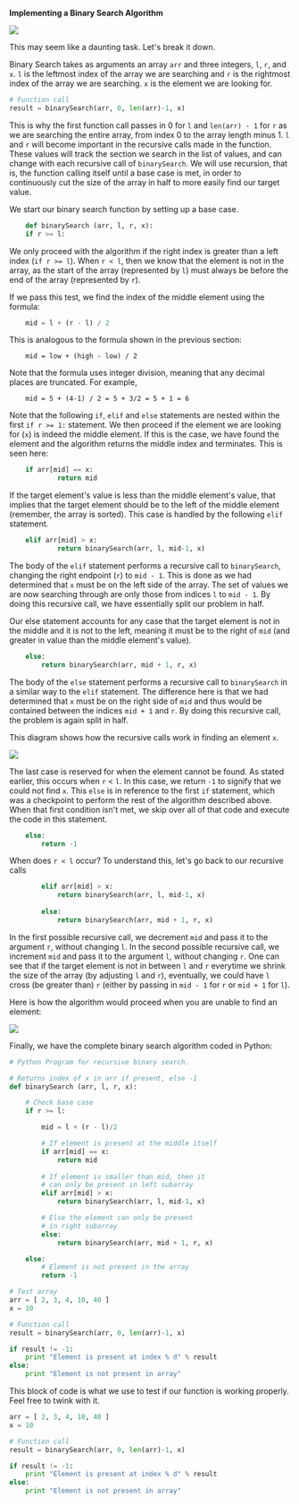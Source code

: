 <!--title={Binary Search in Python}-->

<!--concepts{Depth First Search}-->

<!--badges={Algorithmns:15, Python: 5}-->

**Implementing a Binary Search Algorithm** 

![](https://images.pexels.com/photos/133021/pexels-photo-133021.jpeg?cs=srgb&dl=woman-working-girl-sitting-133021.jpg&fm=jpg)

This may seem like a daunting task. Let's break it down.

Binary Search takes as arguments an array `arr` and three integers, `l`, `r`, and `x`. `l` is the leftmost index of the array we are searching and `r` is the rightmost index of the array we are searching.  `x` is the element we are looking for.

``` python
# Function call 
result = binarySearch(arr, 0, len(arr)-1, x) 
```

This is why the first function call passes in 0 for `l` and `len(arr) - 1` for `r` as we are searching the entire array, from index 0 to the array length minus 1. `l` and `r` will become important in the recursive calls made in the function. These values will track the section we search in the list of values, and can change with each recursive call of `binarySearch`. We will use recursion, that is, the function calling itself until a base case is met, in order to continuously cut the size of the array in half to more easily find our target value.

We start our binary search function by setting up a base case.

```python
 	def binarySearch (arr, l, r, x): 
    if r >= l: 
```

We only proceed with the algorithm if the right index is greater than a left index (`if r >= l`). When `r < l`, then we know that the element is not in the array, as the start of the array (represented by `l`) must always be before the end of the array (represented by `r`). 

If we pass this test, we find the index of the middle element using the formula:

```python
	mid = l + (r - l) / 2
```

This is analogous to the formula shown in the previous section:

```
	mid = low + (high - low) / 2
```

Note that the formula uses integer division, meaning that any decimal places are truncated. For example, 

```
	mid = 5 + (4-1) / 2 = 5 + 3/2 = 5 + 1 = 6
```

Note that the following `if`, `elif` and `else` statements are nested within the first `if r >= 1:` statement. 
We then proceed if the element we are looking for (`x`) is indeed the middle element. If this is the case, we have found the element and the algorithm returns the middle index and terminates. This is seen here:

```python
	if arr[mid] == x: 
			return mid 
```

If the target element's value is less than the middle element's value, that implies that the target element should be to the left of the middle element (remember, the array is sorted). This case is handled by the following `elif` statement.

````python
	elif arr[mid] > x: 
			return binarySearch(arr, l, mid-1, x) 
````

The body of the `elif` statement performs a recursive call to `binarySearch`, changing the right endpoint  (`r`) to `mid - 1`. This is done as we had determined that `x` must be on the left side of the array. The set of values we are now searching through are only those from indices `l` to `mid - 1`. By doing this recursive call, we have essentially split our problem in half.

Our else statement accounts for any case that the target element is not in the middle and it is not to the left, meaning it must be to the right of `mid` (and greater in value than the middle element's value).

```python
	else: 
		return binarySearch(arr, mid + 1, r, x) 
```

The body of the `else` statement performs a recursive call to `binarySearch` in a similar way to the `elif` statement. The difference here is that we had determined that `x` must be on the right side of `mid` and thus would be contained between the indices `mid + 1` and `r`. By doing this recursive call, the problem is again split in half. 

This diagram shows how the recursive calls work in finding an element `x`.

![](https://i.imgur.com/nOrF3ts.jpg)

The last case is reserved for when the element cannot be found. As stated earlier, this occurs when `r` < `l`.  In this case, we return `-1` to signify that we could not find `x`. This `else` is in reference to the first `if` statement, which was a checkpoint to perform the rest of the algorithm described above. When that first condition isn't met, we skip over all of that code and execute the code in this statement.

```python
	else: 
		return -1
```

When does `r < l` occur? To understand this, let's go back to our recursive calls

```python
		elif arr[mid] > x: 
			return binarySearch(arr, l, mid-1, x) 
      
		else: 
			return binarySearch(arr, mid + 1, r, x) 
```

In the first possible recursive call, we decrement `mid` and pass it to the argument `r`, without changing `l`. In the second possible recursive call, we increment `mid` and pass it to the argument `l`, without changing `r`. One can see that if the target element is not in between `l` and `r` everytime we shrink the size of the array (by adjusting `l` and `r`), eventually, we could have `l` cross (be greater than) `r` (either by passing in `mid - 1` for `r` or `mid + 1` for `l`).

Here is how the algorithm would proceed when you are unable to find an element:

![](https://i.imgur.com/uQrPHaG.jpg)

Finally, we have the complete binary search algorithm coded in Python:

```python
# Python Program for recursive binary search. 

# Returns index of x in arr if present, else -1 
def binarySearch (arr, l, r, x): 

	# Check base case 
	if r >= l: 

		mid = l + (r - l)/2

		# If element is present at the middle itself 
		if arr[mid] == x: 
			return mid 
		
		# If element is smaller than mid, then it 
		# can only be present in left subarray 
		elif arr[mid] > x: 
			return binarySearch(arr, l, mid-1, x) 

		# Else the element can only be present 
		# in right subarray 
		else: 
			return binarySearch(arr, mid + 1, r, x) 

	else: 
		# Element is not present in the array 
		return -1

# Test array 
arr = [ 2, 3, 4, 10, 40 ] 
x = 10

# Function call 
result = binarySearch(arr, 0, len(arr)-1, x) 

if result != -1: 
	print "Element is present at index % d" % result 
else: 
	print "Element is not present in array"

```

This block of code is what we use to test if our function is working properly. Feel free to twink with it. 

```python
arr = [ 2, 3, 4, 10, 40 ] 
x = 10

# Function call 
result = binarySearch(arr, 0, len(arr)-1, x) 

if result != -1: 
	print "Element is present at index % d" % result 
else: 
	print "Element is not present in array"
```
